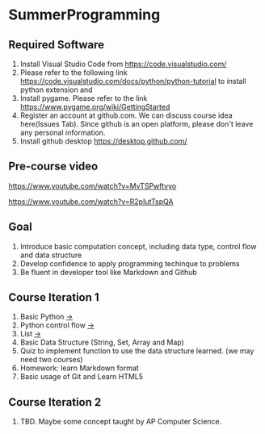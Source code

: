# SummerProgramming

## Required Software 
1. Install Visual Studio Code from https://code.visualstudio.com/
1. Please refer to the following link https://code.visualstudio.com/docs/python/python-tutorial to install python extension and 
1. Install pygame. Please refer to the link https://www.pygame.org/wiki/GettingStarted
1. Register an account at github.com. We can discuss course idea here(Issues Tab). Since github is an open platform, please don't leave any personal information.
1. Install github desktop https://desktop.github.com/

## Pre-course video

https://www.youtube.com/watch?v=MvTSPwftvyo

https://www.youtube.com/watch?v=R2pIutTspQA

## Goal 
1. Introduce basic computation concept, including data type, control flow and data structure
2. Develop confidence to apply programming techinque to problems
3. Be fluent in developer tool like Markdown and Github

## Course Iteration 1
1. Basic Python [&#8594;](Python.md)
2. Python control flow [&#8594;](Controlflow.md)
3. List [&#8594;](List.md)
4. Basic Data Structure (String, Set, Array and Map)
5. Quiz to implement function to use the data structure learned. (we may need two courses) 
6. Homework: learn Markdown format
7. Basic usage of Git and Learn HTML5

## Course Iteration 2
1. TBD. Maybe some concept taught by AP Computer Science. 
